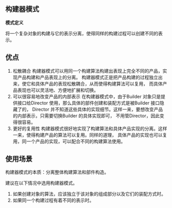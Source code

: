 ## 构建器模式

**模式定义**

将一个复杂对象的构建与它的表示分离，使得同样的构建过程可以创建不同的表示。

## 优点
1. 松散耦合
构建器模式可以用同一个构建算法构建出表现上完全不同的产品，实现产品构建和产品表现上的分离。
构建器模式正是把产品构建的过程独立出来，使它和具体产品的表现松散耦合，从而使得构建算法可以复用，
而具体产品表现也可以灵活地、方便地扩展和切换。
2. 可以很容易地改变产品的内部表示
在构建器模式中，由于Builder 对象只是提供接口给Director 使用，那么具体的部件创建和装配方式是被Builder 接口隐藏了的，
Director 并不知道这些具体的实现细节。这样一来，要想改变产品的内部表示，只需要切换Builder 的具体实现即可，
不用管Director，因此变得很容易。
3. 更好的复用性
构建器模式很好地实现了构建算法和具体产品实现的分离。这样一来，使得构建产品的算法可以复用。同样的道理，
具体产品的实现也可以复用，同一个产品的实现，可以配合不同的构建算法使用。


## 使用场景

构建器模式的本质：分离整体构建算法和部件构造。

建议在以下情况中选用构建器模式。
1. 如果创建对象的算法，应该独立于该对象的组成部分以及它们的装配方式时。
2. 如果同一个构建过程有着不同的表示时。

